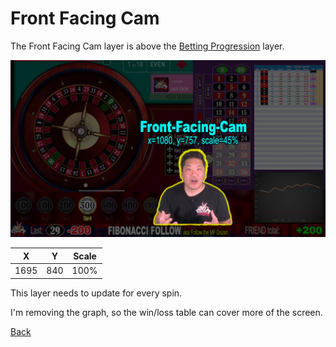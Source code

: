 # Front Facing Cam

The Front Facing Cam layer is above the [Betting Progression](300-Betting-Progression.md) layer. 

![Front Facing Cam](img/Video-Layout-500-front-facing-cam.png)

|X|Y|Scale|
|-|-|-----|
|1695|840|100%|

This layer needs to update for every spin.

I'm removing the graph, so the win/loss table can cover more of the screen.

[Back](./)

